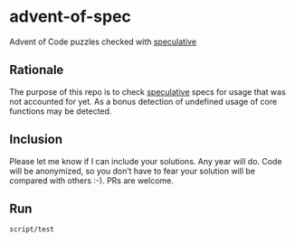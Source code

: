 # advent-of-spec

Advent of Code puzzles checked with [speculative](https://github.com/slipset/speculative)

## Rationale

The purpose of this repo is to check
[speculative](https://github.com/slipset/speculative) specs for usage that was
not accounted for yet. As a bonus detection of undefined usage of core functions
may be detected.

## Inclusion

Please let me know if I can include your solutions. Any year will do. Code will
be anonymized, so you don’t have to fear your solution will be compared with
others :-). PRs are welcome.

## Run

    script/test
